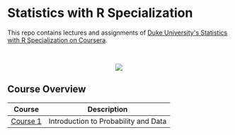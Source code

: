 # Statistics with R Specialization

This repo contains lectures and assignments of [Duke University's Statistics with R Specialization on Coursera](https://www.coursera.org/specializations/statistics).

<br/>
<p align="center">
  <img src="http://neurotechsf.com/wp-content/uploads/2015/08/duke-logo.jpg">
</p>

## Course Overview

| Course | Description |
|--------------------------------------------------------------------------------------------------------------|-------------------------------------------------------------------------------------------------------------------------------------------------------------------|
| [Course 1](1-Introduction_to_Probability_and_Data) | Introduction to Probability and Data |
